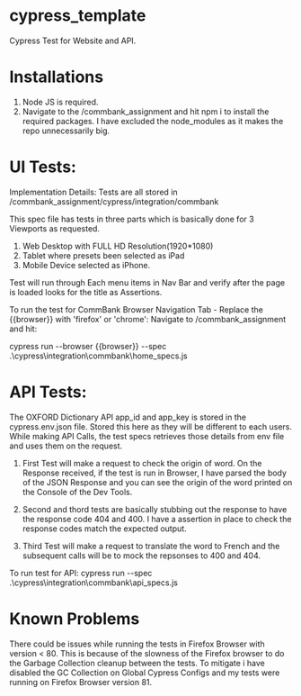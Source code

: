 # cypress_template
Cypress Test for Website and API. 


# Installations
1. Node JS is required. 
2. Navigate to the /commbank_assignment and hit npm i to install the required packages. I have excluded the node_modules as it makes the repo unnecessarily big. 



# UI Tests: 
Implementation Details: 
Tests are all stored in /commbank_assignment/cypress/integration/commbank 

This spec file has tests in three parts which is basically done for 3 Viewports as requested. 
1. Web Desktop with FULL HD Resolution(1920*1080)
2. Tablet where presets been selected as iPad
3. Mobile Device selected as iPhone. 

Test will run through Each menu items in Nav Bar and verify after the page is loaded looks for the title as Assertions. 

To run the test for CommBank Browser Navigation Tab - Replace the {{browser}} with 'firefox' or 'chrome': 
Navigate to /commbank_assignment and hit: 

cypress run --browser {{browser}} --spec .\cypress\integration\commbank\home_specs.js 


# API Tests: 
The OXFORD Dictionary API app_id and app_key is stored in the cypress.env.json file. Stored this here as they will be different to each users. While making API Calls, the test specs retrieves those details from env file and uses them on the request. 

1. First Test will make a request to check the origin of word. 
   On the Response received, if the test is run in Browser, I have parsed the body of the JSON Response and you can see the origin of the word printed on the Console of the Dev    Tools. 
2. Second and thord tests are basically stubbing out the response to have the response code 404 and 400. I have a assertion in place to check the response codes match the expected output. 

3. Third Test will make a request to translate the word to French and the subsequent calls will be to mock the repsonses to 400 and 404. 

To run test for API: 
cypress run --spec .\cypress\integration\commbank\api_specs.js

# Known Problems
There could be issues while running the tests in Firefox Browser with version < 80. This is because of the slowness of the Firefox browser to do the Garbage Collection cleanup between the tests. To mitigate i have disabled the GC Collection on Global Cypress Configs and my tests were running on Firefox Browser version 81. 


